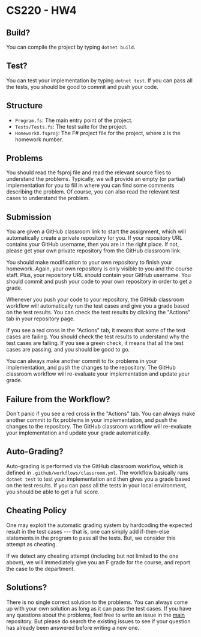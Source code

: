 CS220 - HW4
===

## Build?

You can compile the project by typing `dotnet build`.

## Test?

You can test your implementation by typing `dotnet test`. If you can pass
all the tests, you should be good to commit and push your code.

## Structure

- `Program.fs`: The main entry point of the project.
- `Tests/Tests.fs`: The test suite for the project.
- `HomeworkX.fsproj`: The F# project file for the project, where `X` is the
  homework number.

## Problems

You should read the fsproj file and read the relevant source files to understand
the problems. Typically, we will provide an empty (or partial) implementation
for you to fill in where you can find some comments describing the problem. Of
course, you can also read the relevant test cases to understand the problem.

## Submission

You are given a GitHub classroom link to start the assignment, which will
automatically create a private repository for you. If your repository URL
contains your GitHub username, then you are in the right place. If not, please
get your own private repository from the GitHub classroom link.

You should make modification to your own repository to finish your homework.
Again, your own repository is only visible to you and the course staff. Plus,
your repository URL should contain your GitHub username. You should commit and
push your code to your own repository in order to get a grade.

Whenever you push your code to your repository, the GitHub classroom workflow
will automatically run the test cases and give you a grade based on the test
results. You can check the test results by clicking the "Actions" tab in your
repository page.

If you see a red cross in the "Actions" tab, it means that some of the test
cases are failing. You should check the test results to understand why the test
cases are failing. If you see a green check, it means that all the test cases
are passing, and you should be good to go.

You can always make another commit to fix problems in your implementation, and
push the changes to the repository. The GitHub classroom workflow will
re-evaluate your implementation and update your grade.

## Failure from the Workflow?

Don't panic if you see a red cross in the "Actions" tab. You can always make
another commit to fix problems in your implementation, and push the changes to
the repository. The GitHub classroom workflow will re-evaluate your
implementation and update your grade automatically.

## Auto-Grading?

Auto-grading is performed via the GitHub classroom workflow, which is defined in
`.github/workflows/classroom.yml`. The workflow basically runs `dotnet test` to
test your implementation and then gives you a grade based on the test results.
If you can pass all the tests in your local environment, you should be able to
get a full score.

## Cheating Policy

One may exploit the automatic grading system by hardcoding the expected result
in the test cases --- that is, one can simply add if-then-else statements in the
program to pass all the tests. But, we consider this attempt as cheating.

If we detect any cheating attempt (including but not limited to the one above),
we will immediately give you an F grade for the course, and report the case to
the department.

## Solutions?

There is no single correct solution to the problems. You can always come up with
your own solution as long as it can pass the test cases. If you have any
questions about the problems, feel free to write an issue in the
[main](https://github.com/KAIST-CS220/CS220-Main) repository. But please do
search the existing issues to see if your question has already been answered
before writing a new one.
